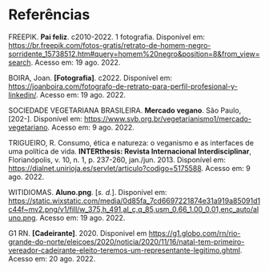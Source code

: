 # Referências

FREEPIK. <b>Pai feliz</b>. c2010-2022. 1 fotografia. Disponível em: https://br.freepik.com/fotos-gratis/retrato-de-homem-negro-sorridente_15738512.htm#query=homem%20negro&position=8&from_view=search. Acesso em: 19 ago. 2022.

BOIRA, Joan. <b>[Fotografia]</b>. c2022. Disponível em:
https://joanboira.com/fotografo-de-retrato-para-perfil-profesional-y-linkedin/. Acesso em: 19 ago. 2022.

SOCIEDADE VEGETARIANA BRASILEIRA. <b>Mercado vegano</b>. São Paulo, [202-]. Disponível em: https://www.svb.org.br/vegetarianismo1/mercado-vegetariano. Acesso em: 9 ago. 2022.

TRIGUEIRO, R. Consumo, ética e natureza: o veganismo e as interfaces de uma política de vida. <b>INTERthesis: Revista Internacional Interdisciplinar</b>, Florianópolis, v. 10, n. 1, p. 237-260, jan./jun. 2013. Disponível em: https://dialnet.unirioja.es/servlet/articulo?codigo=5175588. Acesso em: 9 ago. 2022.

WITIDIOMAS. <b>Aluno.png</b>. [<i>s. d.</i>]. Disponível em: https://static.wixstatic.com/media/0d85fa_7cd6697221874e31a919a85091d1c44f~mv2.png/v1/fill/w_375,h_491,al_c,q_85,usm_0.66_1.00_0.01,enc_auto/aluno.png. Acesso em: 19 ago. 2022.

G1 RN. <b>[Cadeirante]</b>. 2020. Disponivel em https://g1.globo.com/rn/rio-grande-do-norte/eleicoes/2020/noticia/2020/11/16/natal-tem-primeiro-vereador-cadeirante-eleito-teremos-um-representante-legitimo.ghtml. Acesso em: 20 ago. 2022.
